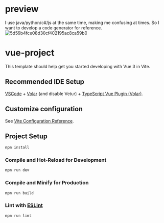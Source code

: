 # preview 
I use java/python/c#/js at the same time, making me confusing at times. 
So I want to develop a code generator for reference. 
![5d59b4fce08d30cf402195ac8ca59b0](https://user-images.githubusercontent.com/55687413/201046892-9570777a-2c81-4ebe-bc7f-eac8b72fb136.png)



# vue-project

This template should help get you started developing with Vue 3 in Vite.

## Recommended IDE Setup

[VSCode](https://code.visualstudio.com/) + [Volar](https://marketplace.visualstudio.com/items?itemName=Vue.volar) (and disable Vetur) + [TypeScript Vue Plugin (Volar)](https://marketplace.visualstudio.com/items?itemName=Vue.vscode-typescript-vue-plugin).

## Customize configuration

See [Vite Configuration Reference](https://vitejs.dev/config/).

## Project Setup

```sh
npm install
```

### Compile and Hot-Reload for Development

```sh
npm run dev
```

### Compile and Minify for Production

```sh
npm run build
```

### Lint with [ESLint](https://eslint.org/)

```sh
npm run lint
```
